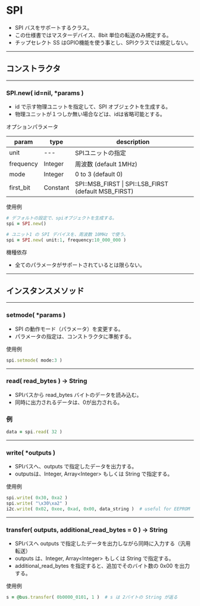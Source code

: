 # SPI

* SPI バスをサポートするクラス。
* この仕様書ではマスターデバイス、8bit 単位の転送のみ規定する。
* チップセレクト SS はGPIO機能を使う事とし、SPIクラスでは規定しない。

------------------------------------------------------------
## コンストラクタ
----------------------------------------
### SPI.new( id=nil, *params )

* id で示す物理ユニットを指定して、SPI オブジェクトを生成する。
* 物理ユニットが１つしか無い場合などは、idは省略可能とする。

オプションパラメータ

| param | type | description |
|-|-|-|
| unit | --- | SPIユニットの指定 |
| frequency | Integer | 周波数 (default 1MHz) |
| mode | Integer | 0 to 3 (default 0) |
| first_bit | Constant | SPI::MSB_FIRST \| SPI::LSB_FIRST (default MSB_FIRST) |

使用例
```ruby
# デフォルトの設定で、spiオブジェクトを生成する。
spi = SPI.new()

# ユニット1 の SPI デバイスを、周波数 10MHz で使う。
spi = SPI.new( unit:1, frequency:10_000_000 )
```

機種依存
* 全てのパラメータがサポートされているとは限らない。


------------------------------------------------------------
## インスタンスメソッド
----------------------------------------
### setmode( *params )

* SPI の動作モード（パラメータ）を変更する。
* パラメータの指定は、コンストラクタに準拠する。


使用例
```ruby
spi.setmode( mode:3 )
```

----------------------------------------
### read( read_bytes ) -> String

* SPIバスから read_bytes バイトのデータを読み込む。
* 同時に出力されるデータは、0が出力される。

### 例
```ruby
data = spi.read( 32 )
```

----------------------------------------
### write( *outputs )

* SPIバスへ、outputs で指定したデータを出力する。
* outputsは、Integer, Array\<Integer\> もしくは String で指定する。

使用例
```ruby
spi.write( 0x30, 0xa2 )
spi.write( "\x30\xa2" )
i2c.write( 0x02, 0xee, 0xad, 0x00, data_string )  # useful for EEPROM
```

----------------------------------------
### transfer( outputs, additional_read_bytes = 0 ) -> String

* SPIバスへ outputs で指定したデータを出力しながら同時に入力する（汎用転送）
* outputs は、Integer, Array\<Integer\> もしくは String で指定する。
* additional_read_bytes を指定すると、追加でそのバイト数の 0x00 を出力する。

使用例
```ruby
s = @bus.transfer( 0b0000_0101, 1 )  # s は 2バイトの String が返る
```
